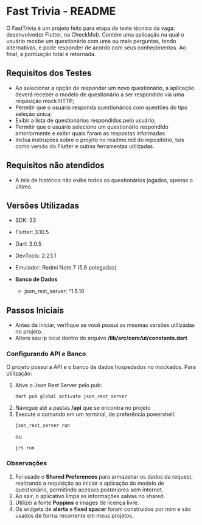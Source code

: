 # Fast Trivia - README

O FastTrivia é um projeto feito para etapa de teste técnico da vaga: desenvolvedor Flutter, na CheckMob. 
Contém uma aplicação na qual o usuário recebe um questionário com uma ou mais perguntas, tendo alternativas, e pode responder de acordo com seus conhecimentos. Ao final, a pontuação total é retornada.

## Requisitos dos Testes

- Ao selecionar a opção de responder um novo questionário, a aplicação deverá receber o modelo de questionário a ser respondido via uma requisição mock HTTP;
- Permitir que o usuário responda questionários com questões do tipo seleção única;
- Exibir a lista de questionários respondidos pelo usuário;
- Permitir que o usuário selecione um questionário respondido anteriormente e exibir quais foram as respostas informadas.
- Inclua instruções sobre o projeto no readme.md do repositório, tais como versão do Flutter e outras ferramentas utilizadas.

## Requisitos não atendidos

- A tela de histórico não exibe todos os questionários jogados, apenas o último.

## Versões Utilizadas

- SDK: 33
- Flutter: 3.10.5
- Dart: 3.0.5
- DevTools: 2.23.1
- Emulador: Redmi Note 7 (5.6 polegadas)

- **Banco de Dados**
  - json_rest_server: ^1.5.10

## Passos Iniciais

- Antes de iniciar, verifique se você possui as mesmas versões utilizadas no projeto.
- Altere seu ip local dentro do arquivo **/lib/src/core/ui/constants.dart** 

### Configurando API e Banco

O projeto possui a API e o banco de dados hospedados no mockados. Para utilização:

1. Ative o Json Rest Server pelo pub:
   ```
   dart pub global activate json_rest_server
   ```
2. Navegue até a pastas **/api** que se encontra no projeto
3. Execute o comando em um terminal, de preferência powershell:
   ```
   json_rest_server run
   ```
   ou
   ```
   jrs run
   ```

### Observações

1. Foi usado o **Shared Preferences** para armazenar os dados da request, realizando a requisição ao iniciar a aplicação do modelo de questionário, permitindo acessos posteriores sem internet.
2. Ao sair, o aplicativo limpa as informações salvas no shared.
3. Utilizei a fonte **Poppins** e images de licença livre.
4. Os widgets de **alerta** e **fixed spacer** foram construídos por mim e são usados de forma recorrente em meus projetos.